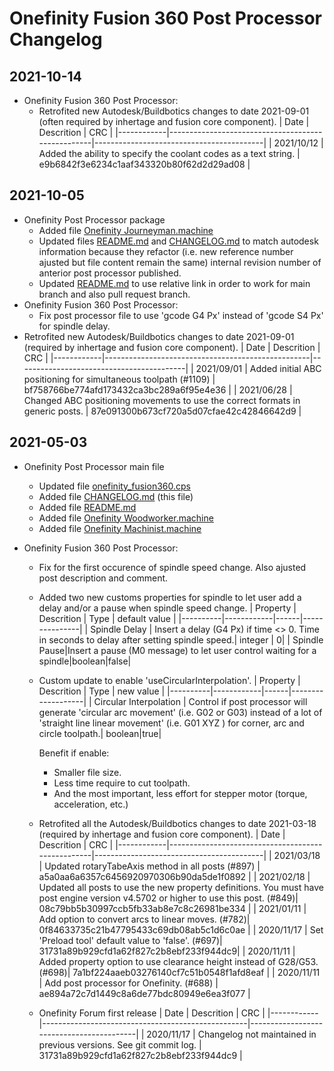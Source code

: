 Onefinity Fusion 360 Post Processor Changelog
=============================================

## 2021-10-14
- Onefinity Fusion 360 Post Processor:
  - Retrofited new Autodesk/Buildbotics changes to date 2021-09-01 (often required by inhertage and fusion core component).
      | Date       | Descrition                                        | CRC                                      | 
      |------------|---------------------------------------------------|------------------------------------------|
      | 2021/10/12 | 	Added the ability to specify the coolant codes as a text string. | e9b6842f3e6234c1aaf343320b80f62d2d29ad08 |

## 2021-10-05
- Onefinity Post Processor package
  - Added file [Onefinity Journeyman.machine](Onefinity%20Journeyman.machine)
  - Updated files [README.md](README.md) and [CHANGELOG.md](CHANGELOG.md) to match autodesk information because they refactor (i.e. new reference number ajusted but file content remain the same) internal revision number of anterior post processor published. 
  - Updated [README.md](README.md) to use relative link in order to work for main branch and also pull request branch.
- Onefinity Fusion 360 Post Processor:
  - Fix post processor file to use 'gcode G4 Px' instead of 'gcode S4 Px' for spindle delay.
- Retrofited new Autodesk/Buildbotics changes to date 2021-09-01 (required by inhertage and fusion core component).
    | Date       | Descrition                                        | CRC                                      | 
    |------------|---------------------------------------------------|------------------------------------------|
    | 2021/09/01 | Added initial ABC positioning for simultaneous toolpath (#1109) | bf758766be774afd173432ca3bc289a6f95e4e36 |
    | 2021/06/28 | Changed ABC positioning movements to use the correct formats in generic posts. | 87e091300b673cf720a5d07cfae42c42846642d9 |
   
## 2021-05-03
- Onefinity Post Processor main file
  - Updated file [onefinity_fusion360.cps](onefinity_fusion360.cps)
  - Added file [CHANGELOG.md](CHANGELOG.md) (this file)
  - Added file [README.md](README.md)
  - Added file [Onefinity Woodworker.machine](Onefinity%20Woodworker.machine)
  - Added file [Onefinity Machinist.machine](Onefinity%20Machinist.machine)

- Onefinity Fusion 360 Post Processor:
  - Fix for the first occurence of spindle speed change.  Also ajusted post description and comment.
  - Added two new customs properties for spindle to let user add a delay and/or a pause when spindle speed change.
      | Property | Descrition | Type | default value |
      |----------|------------|------|---------------|
      | Spindle Delay | Insert a delay (G4 Px) if time <> 0. Time in seconds to delay after setting spindle speed.| integer | 0| 
      | Spindle Pause|Insert a pause (M0 message) to let user control waiting for a spindle|boolean|false|
  - Custom update to enable 'useCircularInterpolation'.
      | Property | Descrition | Type | new value |
      |----------|------------|------|-------------------|
      | Circular Interpolation | Control if post processor will generate 'circular arc movement' (i.e. G02 or G03) instead of a lot of 'straight line linear movement' (i.e. G01 XYZ ) for corner, arc and circle toolpath.| boolean|true|

      Benefit if enable: 
      - Smaller file size.  
      - Less time require to cut toolpath.  
      - And the most important, less effort for stepper motor (torque, acceleration, etc.)
  - Retrofited all the Autodesk/Buildbotics changes to date 2021-03-18 (required by inhertage and fusion core component).
    | Date       | Descrition                                        | CRC                                      | 
    |------------|---------------------------------------------------|------------------------------------------|
    | 2021/03/18 | Updated rotaryTabeAxis method in all posts (#897) | a5a0aa6a6357c6456920970306b90da5de1f0892 |
    | 2021/02/18 | Updated all posts to use the new property definitions. You must have post engine version v4.5702 or higher to use this post. (#849)| 08c79bb5b30997ccb5fb33ab8e7c8c26981be334 | 
    | 2021/01/11 | Add option to convert arcs to linear moves. (#782)| 0f84633735c21b47795433c69db08ab5c1d6c0ae |
    | 2020/11/17 | Set 'Preload tool' default value to 'false'. (#697)| 31731a89b929cfd1a62f827c2b8ebf233f944dc9|
    | 2020/11/11 | Added property option to use clearance height instead of G28/G53. (#698)| 7a1bf224aaeb03276140cf7c51b0548f1afd8eaf |
    | 2020/11/11 | Add post processor for Onefinity. (#688) | ae894a72c7d1449c8a6de77bdc80949e6ea3f077 |
  - Onefinity Forum first release 
    | Date       | Descrition                                        | CRC                                      | 
    |------------|---------------------------------------------------|------------------------------------------|
    | 2020/11/17 | Changelog not maintained in previous versions.  See git commit log.    | 31731a89b929cfd1a62f827c2b8ebf233f944dc9 |
